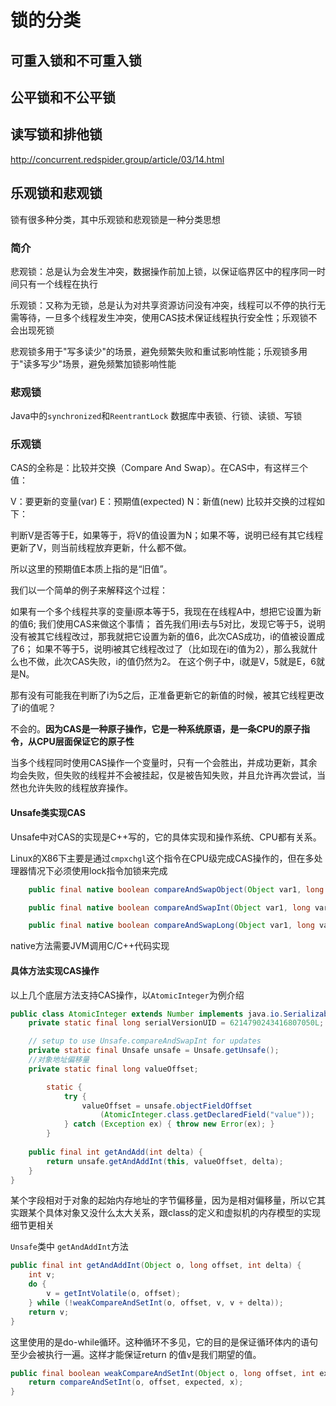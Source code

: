 # 锁的分类
## 可重入锁和不可重入锁


## 公平锁和不公平锁


## 读写锁和排他锁
http://concurrent.redspider.group/article/03/14.html



## 乐观锁和悲观锁
锁有很多种分类，其中乐观锁和悲观锁是一种分类思想
### 简介
悲观锁：总是认为会发生冲突，数据操作前加上锁，以保证临界区中的程序同一时间只有一个线程在执行

乐观锁：又称为无锁，总是认为对共享资源访问没有冲突，线程可以不停的执行无需等待，一旦多个线程发生冲突，使用CAS技术保证线程执行安全性；乐观锁不会出现死锁

悲观锁多用于"写多读少"的场景，避免频繁失败和重试影响性能；乐观锁多用于"读多写少"场景，避免频繁加锁影响性能

### 悲观锁
Java中的`synchronized`和`ReentrantLock`
数据库中表锁、行锁、读锁、写锁
### 乐观锁
CAS的全称是：比较并交换（Compare And Swap）。在CAS中，有这样三个值：

V：要更新的变量(var)
E：预期值(expected)
N：新值(new)
比较并交换的过程如下：

判断V是否等于E，如果等于，将V的值设置为N；如果不等，说明已经有其它线程更新了V，则当前线程放弃更新，什么都不做。

所以这里的预期值E本质上指的是“旧值”。

我们以一个简单的例子来解释这个过程：

如果有一个多个线程共享的变量i原本等于5，我现在在线程A中，想把它设置为新的值6;
我们使用CAS来做这个事情；
首先我们用i去与5对比，发现它等于5，说明没有被其它线程改过，那我就把它设置为新的值6，此次CAS成功，i的值被设置成了6；
如果不等于5，说明i被其它线程改过了（比如现在i的值为2），那么我就什么也不做，此次CAS失败，i的值仍然为2。
在这个例子中，i就是V，5就是E，6就是N。

那有没有可能我在判断了i为5之后，正准备更新它的新值的时候，被其它线程更改了i的值呢？

不会的。**因为CAS是一种原子操作，它是一种系统原语，是一条CPU的原子指令，从CPU层面保证它的原子性**

当多个线程同时使用CAS操作一个变量时，只有一个会胜出，并成功更新，其余均会失败，但失败的线程并不会被挂起，仅是被告知失败，并且允许再次尝试，当然也允许失败的线程放弃操作。

#### Unsafe类实现CAS
Unsafe中对CAS的实现是C++写的，它的具体实现和操作系统、CPU都有关系。

Linux的X86下主要是通过`cmpxchgl`这个指令在CPU级完成CAS操作的，但在多处理器情况下必须使用lock指令加锁来完成
```java
    public final native boolean compareAndSwapObject(Object var1, long var2, Object var4, Object var5);

    public final native boolean compareAndSwapInt(Object var1, long var2, int var4, int var5);

    public final native boolean compareAndSwapLong(Object var1, long var2, long var4, long var6);

```
native方法需要JVM调用C/C++代码实现

#### 具体方法实现CAS操作
以上几个底层方法支持CAS操作，以`AtomicInteger`为例介绍
```java
public class AtomicInteger extends Number implements java.io.Serializable {
    private static final long serialVersionUID = 6214790243416807050L;

    // setup to use Unsafe.compareAndSwapInt for updates
    private static final Unsafe unsafe = Unsafe.getUnsafe();
    //对象地址偏移量
    private static final long valueOffset;

        static {
            try {
                valueOffset = unsafe.objectFieldOffset
                    (AtomicInteger.class.getDeclaredField("value"));
            } catch (Exception ex) { throw new Error(ex); }
        }
    
    public final int getAndAdd(int delta) {
        return unsafe.getAndAddInt(this, valueOffset, delta);
    }
}
```
某个字段相对于对象的起始内存地址的字节偏移量，因为是相对偏移量，所以它其实跟某个具体对象又没什么太大关系，跟class的定义和虚拟机的内存模型的实现细节更相关

`Unsafe`类中 `getAndAddInt`方法
```java
public final int getAndAddInt(Object o, long offset, int delta) {
    int v;
    do {
        v = getIntVolatile(o, offset);
    } while (!weakCompareAndSetInt(o, offset, v, v + delta));
    return v;
}
```
这里使用的是do-while循环。这种循环不多见，它的目的是保证循环体内的语句至少会被执行一遍。这样才能保证return 的值v是我们期望的值。
```java
public final boolean weakCompareAndSetInt(Object o, long offset, int expected, int x) {
    return compareAndSetInt(o, offset, expected, x);
}
```

































